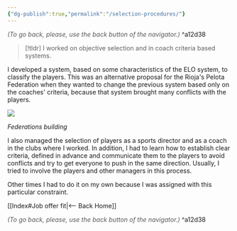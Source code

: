 ```yaml
---
{"dg-publish":true,"permalink":"/selection-procedures/"}
---
```




<div class="transclusion internal-embed is-loaded"><div class="markdown-embed">




<font color="#595959">*(To go back, please, use the back button of the navigator.)*</font> 
^a12d38



</div></div>


> [!tldr]
> I worked on objective selection and in coach criteria based systems.

I developed a system, based on some characteristics of the ELO system, to classify the players. This was an alternative proposal for the Rioja's Pelota Federation when they wanted to change the previous system based only on the coaches' criteria, because that system brought many conflicts with the players.

![](https://www.laguiago.com/wp-content/uploads/2015/09/palacio_12.jpg)

*Federations building*

I also managed the selection of players as a sports director and as a coach in the clubs where I worked. In addition, I had to learn how to establish clear criteria, defined in advance and communicate them to the players to avoid conflicts and try to get everyone to push in the same direction. Usually, I tried to involve the players and other managers in this process.

Other times I had to do it on my own because I was assigned with this particular constraint.


<div class="transclusion internal-embed is-loaded"><div class="markdown-embed">





[[Index#Job offer fit\|<-- Back Home]]

<div class="transclusion internal-embed is-loaded"><div class="markdown-embed">




<font color="#595959">*(To go back, please, use the back button of the navigator.)*</font> 
^a12d38



</div></div>


</div></div>


